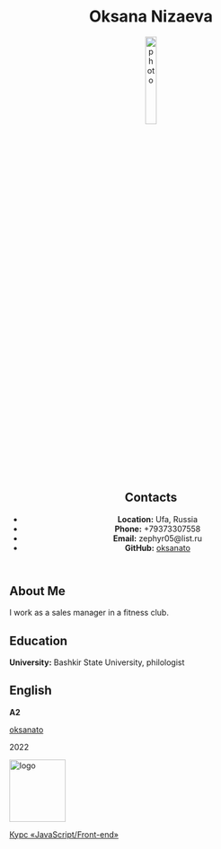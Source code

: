 <header>
<h1><strong>Oksana Nizaeva</strong></h1>
<p><img src="https://sun9-75.userapi.com/impf/c604527/v604527915/1ba90/G09J2WavB2Y.jpg?size=1620x2160&quality=96&sign=f37efbbbb1ab4451823b1a9d0d526d62&type=album" width="20%" height="20%" alt="photo"></p>

<h2><strong>Contacts</strong></h2>
<ul>
  <li><strong>Location:</strong> Ufa, Russia</li>
  <li><strong>Phone:</strong> +79373307558</li>
  <li><strong>Email:</strong> zephyr05@list.ru</li>
  <li><strong>GitHub:</strong> <a href="https://github.com/oksanato">oksanato</a></li>
</ul>
  </header>
<main>
<h2><strong>About Me</strong></h2>
<p>I work as a sales manager in a fitness club.</p>

<h2><strong>Education</strong></h2>
<p><strong>University:</strong> Bashkir State University, philologist</p>
<h2><strong>English</strong></h2>
<p><strong>A2</strong></p>
  </main>
  <footer>
  <p><a href="https://github.com/oksanato">oksanato</a></p>
  2022
  <p><img src="https://rs.school/images/rs_school_js.svg" width="100" height="111" alt="logo"></p>
<a href="https://rs.school/js/">Курс «JavaScript/Front-end»</a>

